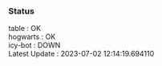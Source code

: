 ### Status


table : OK  
hogwarts : OK  
icy-bot : DOWN  
Latest Update : 2023-07-02 12:14:19.694110
